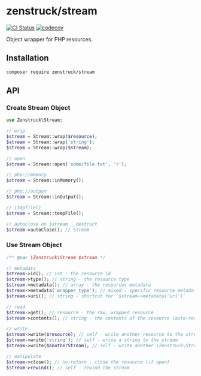 # zenstruck/stream

[![CI Status](https://github.com/zenstruck/stream/workflows/CI/badge.svg)](https://github.com/zenstruck/stream/actions?query=workflow%3ACI)
[![codecov](https://codecov.io/gh/zenstruck/stream/branch/1.x/graph/badge.svg?token=3JO1UJPHSE)](https://codecov.io/gh/zenstruck/stream)

Object wrapper for PHP resources.

## Installation

```bash
composer require zenstruck/stream
```

## API

### Create Stream Object

```php
use Zenstruck\Stream;

// wrap
$stream = Stream::wrap($resource);
$stream = Stream::wrap('string');
$stream = Stream::wrap($stream);

// open
$stream = Stream::open('some/file.txt', 'r');

// php://memory
$stream = Stream::inMemory();

// php://output
$stream = Stream::inOutput();

// \tmpfile()
$stream = Stream::tempFile();

// autoclose on $stream __destruct
$stream->autoClose(); // Stream
```

### Use Stream Object

```php
/** @var \Zenstruck\Stream $stream */

// metadata
$stream->id(); // int - the resource id
$stream->type(); // string - the resource type
$stream->metadata(); // array - the resources metadata
$stream->metadata('wrapper_type'); // mixed - specific resource metadata key
$stream->uri(); // string - shortcut for `$stream->metadata('uri')`

// read
$stream->get(); // resource - the raw, wrapped resource
$stream->contents(); // string - the contents of the resource (auto-rewound)

// write
$stream->write($resource); // self - write another resource to the stream
$stream->write('string'); // self - write a string to the stream
$stream->write($anotherStream); // self - write another \Zenstruck\Stream instance to the stream

// manipulate
$stream->close(); // no-return - close the resource (if open)
$stream->rewind(); // self - rewind the stream
```
